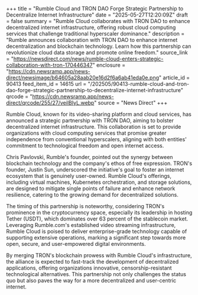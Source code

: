 +++
title = "Rumble Cloud and TRON DAO Forge Strategic Partnership to Decentralize Internet Infrastructure"
date = "2025-05-27T12:20:09Z"
draft = false
summary = "Rumble Cloud collaborates with TRON DAO to enhance decentralized internet infrastructure, offering robust cloud computing services that challenge traditional hyperscaler dominance."
description = "Rumble announces collaboration with TRON DAO to enhance internet decentralization and blockchain technology. Learn how this partnership can revolutionize cloud data storage and promote online freedom."
source_link = "https://newsdirect.com/news/rumble-cloud-enters-strategic-collaboration-with-tron-170446347"
enclosure = "https://cdn.newsramp.app/news-direct/newsimage/b64605a28aab20e16d2f6a6ab41eda0e.png"
article_id = 90413
feed_item_id = 14615
url = "/202505/90413-rumble-cloud-and-tron-dao-forge-strategic-partnership-to-decentralize-internet-infrastructure"
qrcode = "https://cdn.newsramp.app/news-direct/qrcode/255/27/veilBIyL.webp"
source = "News Direct"
+++

<p>Rumble Cloud, known for its video-sharing platform and cloud services, has announced a strategic partnership with TRON DAO, aiming to bolster decentralized internet infrastructure. This collaboration is set to provide organizations with cloud computing services that promise greater independence from conventional hyperscalers, aligning with both entities' commitment to technological freedom and open internet access.</p><p>Chris Pavlovski, Rumble's founder, pointed out the synergy between blockchain technology and the company's ethos of free expression. TRON's founder, Justin Sun, underscored the initiative's goal to foster an internet ecosystem that is genuinely user-owned. Rumble Cloud's offerings, including virtual machines, Kubernetes orchestration, and storage solutions, are designed to mitigate single points of failure and enhance network resilience, catering to the growing demand for decentralized solutions.</p><p>The timing of this partnership is noteworthy, considering TRON's prominence in the cryptocurrency space, especially its leadership in hosting Tether (USDT), which dominates over 63 percent of the stablecoin market. Leveraging Rumble.com's established video streaming infrastructure, Rumble Cloud is poised to deliver enterprise-grade technology capable of supporting extensive operations, marking a significant step towards more open, secure, and user-empowered digital environments.</p><p>By merging TRON's blockchain prowess with Rumble Cloud's infrastructure, the alliance is expected to fast-track the development of decentralized applications, offering organizations innovative, censorship-resistant technological alternatives. This partnership not only challenges the status quo but also paves the way for a more decentralized and user-centric internet.</p>